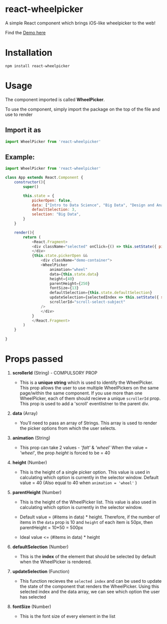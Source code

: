 # react-wheelpicker
A simple React component which brings iOS-like wheelpicker to the web!

Find the [Demo here](https://sahilverma2209.github.io/react-wheelpicker/)

# Installation

```
npm install react-wheelpicker
```

# Usage

The component imported is called **WheelPicker**. 

To use the component, simply import the package on the top of the file and use **<WheelPicker />** to render


## Import it as 

```js
import WheelPicker from 'react-wheelpicker'
```

## Example:

```js
import WheelPicker from 'react-wheelpicker'

class App extends React.Component {
    constructor(){
        super()

        this.state = {
            pickerOpen: false,
            data: ["Intro to Data Science", "Big Data", "Design and Analysis of Algorithms", "Operating Systems", "Cloud Computing", "Principles of Database Systems"],
            defaultSelection: 3,
            selection: "Big Data",
        }
    }

    render(){
        return (
            <React.Fragment>
            <div className="selected" onClick={() => this.setState({ pickerOpen: !this.state.pickerOpen})}>     {this.state.selection}
            </div>
            {this.state.pickerOpen &&
                <div className="demo-container">
                <WheelPicker
                    animation="wheel"
                    data={this.state.data}
                    height={40}
                    parentHeight={250}
                    fontSize={13}
                    defaultSelection={this.state.defaultSelection}
                    updateSelection={selectedIndex => this.setState({ selection: this.state.data[selectedIndex], defaultSelection: selectedIndex })}
                    scrollerId="scroll-select-subject"
                />
                </div>
            }
            </React.Fragment>
        )
    }
  
}

```

# Props passed

1. **scrollerId** (String)  - COMPULSORY PROP
    * This is a **unique string** which is used to identify the WheelPicker. This prop allows the user to use multiple WheelPickers on the same page/within the same component. If you use more than one WheelPicker, each of them should recieve a unique ```scrollerId``` prop. This prop is used to add a 'scroll' eventlistner to the parent div.

2. **data** (Array)
    * You'll need to pass an array of Strings. This array is used to render the picker options from which the user selects. 

3. **animation** (String)
    * This prop can take 2 values - *'falt'* & *'wheel'*
    When the value = *'wheel'*, the prop *height* is forced to be = 40

4. **height** (Number)
    * This is the height of a single picker option. This value is used in calculating which option is currently in the selector window. Default value = 40 (Also equal to 40 when ```animation = 'wheel'``` ) 

5. **parentHeight** (Number)
    * This is the height of the WheelPicker list. This value is also used in calculating which option is currently in the selector window. 

    * Default value = (#items in data) * height. Therefore, if the number of items in the ```data``` prop is 10 and ```height``` of each item is 50px, then parentHeight = 10*50 = 500px

    * Ideal value <= (#items in data) * height

6. **defaultSelection** (Number)
    * This is the **index** of the element that should be selected by default when the WheelPicker is rendered.

7. **updateSelection** (Function)
    * This function recieves the ```selected index``` and can be used to update the state of the component that renders the WheelPicker. Using this selected index and the data array, we can see which option the user has selected

8. **fontSize** (Number)
    * This is the font size of every element in the list

